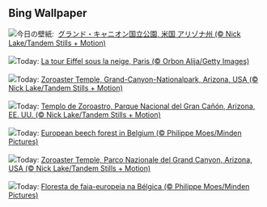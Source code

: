 ## Bing Wallpaper
![](https://www.bing.com/th?id=OHR.CanyonSnow_JA-JP4445810449_UHD.jpg&w=1000)今日の壁紙: &nbsp;[グランド・キャニオン国立公園, 米国 アリゾナ州 (© Nick Lake/Tandem Stills + Motion)](https://www.bing.com/th?id=OHR.CanyonSnow_JA-JP4445810449_UHD.jpg)
<br><br/>
![](https://www.bing.com/th?id=OHR.ParisSnow_FR-FR5265906192_UHD.jpg&w=1000)Today: [La tour Eiffel sous la neige, Paris (© Orbon Alija/Getty Images)](https://www.bing.com/th?id=OHR.ParisSnow_FR-FR5265906192_UHD.jpg)
<br><br/>
![](https://www.bing.com/th?id=OHR.CanyonSnow_DE-DE3570405094_UHD.jpg&w=1000)Today: [Zoroaster Temple, Grand-Canyon-Nationalpark, Arizona, USA (© Nick Lake/Tandem Stills + Motion)](https://www.bing.com/th?id=OHR.CanyonSnow_DE-DE3570405094_UHD.jpg)
<br><br/>
![](https://www.bing.com/th?id=OHR.CanyonSnow_ES-ES3550411981_UHD.jpg&w=1000)Today: [Templo de Zoroastro, Parque Nacional del Gran Cañón, Arizona, EE. UU. (© Nick Lake/Tandem Stills + Motion)](https://www.bing.com/th?id=OHR.CanyonSnow_ES-ES3550411981_UHD.jpg)
<br><br/>
![](https://www.bing.com/th?id=OHR.FrostedBeech_EN-GB0216949411_UHD.jpg&w=1000)Today: [European beech forest in Belgium (© Philippe Moes/Minden Pictures)](https://www.bing.com/th?id=OHR.FrostedBeech_EN-GB0216949411_UHD.jpg)
<br><br/>
![](https://www.bing.com/th?id=OHR.CanyonSnow_IT-IT1813827101_UHD.jpg&w=1000)Today: [Zoroaster Temple, Parco Nazionale del Grand Canyon, Arizona, USA (© Nick Lake/Tandem Stills + Motion)](https://www.bing.com/th?id=OHR.CanyonSnow_IT-IT1813827101_UHD.jpg)
<br><br/>
![](https://www.bing.com/th?id=OHR.FrostedBeech_PT-BR2068604489_UHD.jpg&w=1000)Today: [Floresta de faia-europeia na Bélgica (© Philippe Moes/Minden Pictures)](https://www.bing.com/th?id=OHR.FrostedBeech_PT-BR2068604489_UHD.jpg)
<br><br/>
